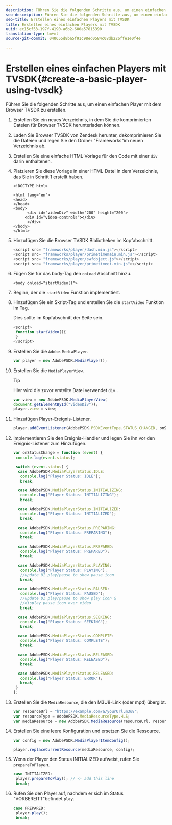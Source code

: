 ```yaml
---
description: Führen Sie die folgenden Schritte aus, um einen einfachen Player mit dem Browser TVSDK zu erstellen.
seo-description: Führen Sie die folgenden Schritte aus, um einen einfachen Player mit dem Browser TVSDK zu erstellen.
seo-title: Erstellen eines einfachen Players mit TVSDK
title: Erstellen eines einfachen Players mit TVSDK
uuid: ec15cf53-197f-4190-a6b2-600a57815390
translation-type: tm+mt
source-git-commit: 040655d8ba5f91c98ed0584c08db226ffe1e0f4e

---
```



# Erstellen eines einfachen Players mit TVSDK{#create-a-basic-player-using-tvsdk}

Führen Sie die folgenden Schritte aus, um einen einfachen Player mit dem Browser TVSDK zu erstellen.

1. Erstellen Sie ein neues Verzeichnis, in dem Sie die komprimierten Dateien für Browser TVSDK herunterladen können.
1. Laden Sie Browser TVSDK von Zendesk herunter, dekomprimieren Sie die Dateien und legen Sie den Ordner &quot;Frameworks&quot;im neuen Verzeichnis ab.
1. Erstellen Sie eine einfache HTML-Vorlage für den Code mit einer `div` darin enthaltenen.
1. Platzieren Sie diese Vorlage in einer HTML-Datei in dem Verzeichnis, das Sie in Schritt 1 erstellt haben.

   ```
   <!DOCTYPE html> 
   
   <html lang="en"> 
   <head> 
   </head> 
   <body> 
         <div id="videoDiv" width="200" height="200"> 
        <div id="video-controls"></div> 
         </div> 
   </body> 
   </html>
   ```

1. Hinzufügen Sie die Browser TVSDK Bibliotheken im Kopfabschnitt.

   ```js
   <script src= "frameworks/player/dash.min.js"></script> 
   <script src= "frameworks/player/primetimemain.min.js"></script> 
   <script src= "frameworks/player/swfobject.js"></script> 
   <script src= "frameworks/player/primetimeei.min.js"></script>
   ```

1. Fügen Sie für das body-Tag den `onLoad` Abschnitt hinzu.

   ```
   <body onload="startVideo()">
   ```

1. Beginn, der die `startVideo` Funktion implementiert.
1. Hinzufügen Sie ein Skript-Tag und erstellen Sie die `startVideo` Funktion im Tag.

   Dies sollte im Kopfabschnitt der Seite sein.

   ```js
   <script> 
    function startVideo(){ 
    } 
   </script>
   ```

1. Erstellen Sie die `Adobe.MediaPlayer`.

   ```js
   var player = new AdobePSDK.MediaPlayer();
   ```

1. Erstellen Sie die `MediaPlayerView`.

   >[!TIP]
   >
   >Hier wird die zuvor erstellte Datei verwendet `div` .

   ```js
   var view = new AdobePSDK.MediaPlayerView( 
   document.getElementById("videoDiv")); 
   player.view = view;
   ```

1. Hinzufügen Player-Ereignis-Listener.

   ```js
   player.addEventListener(AdobePSDK.PSDKEventType.STATUS_CHANGED, onStatusChange);
   ```

1. Implementieren Sie den Ereignis-Handler und legen Sie ihn vor den Ereignis-Listener zum Hinzufügen.

   ```js
   var onStatusChange = function (event) { 
    console.log(event.status); 
   
    switch (event.status) { 
     case AdobePSDK.MediaPlayerStatus.IDLE: 
      console.log("Player Status: IDLE"); 
      break; 
   
     case AdobePSDK.MediaPlayerStatus.INITIALIZING: 
      console.log("Player Status: INITIALIZING"); 
      break; 
   
     case AdobePSDK.MediaPlayerStatus.INITIALIZED: 
      console.log("Player Status: INITIALIZED"); 
      break; 
   
     case AdobePSDK.MediaPlayerStatus.PREPARING: 
      console.log("Player Status: PREPARING"); 
      break; 
   
     case AdobePSDK.MediaPlayerStatus.PREPARED: 
      console.log("Player Status: PREPARED"); 
      break; 
   
     case AdobePSDK.MediaPlayerStatus.PLAYING: 
      console.log("Player Status: PLAYING"); 
      //update UI play/pause to show pause icon 
      break; 
   
     case AdobePSDK.MediaPlayerStatus.PAUSED: 
      console.log("Player Status: PAUSED"); 
      //update UI play/pause to show play icon & 
      //display pause icon over video 
      break; 
   
     case AdobePSDK.MediaPlayerStatus.SEEKING: 
      console.log("Player Status: SEEKING"); 
      break; 
   
     case AdobePSDK.MediaPlayerStatus.COMPLETE: 
      console.log("Player Status: COMPLETE"); 
      break; 
   
     case AdobePSDK.MediaPlayerStatus.RELEASED: 
      console.log("Player Status: RELEASED"); 
      break; 
   
     case AdobePSDK.MediaPlayerStatus.RELEASED: 
      console.log("Player Status: ERROR"); 
      break; 
    } 
   }; 
   ```

1. Erstellen Sie die `MediaResource`, die den M3U8-Link (oder mpd) übergibt.

   ```js
   var resourceUrl = "https://example.com/a/yourUrl.m3u8"; 
   var resourceType = AdobePSDK.MediaResourceType.HLS; 
   var mediaResource = new AdobePSDK.MediaResource(resourceUrl, resourceType, null, false);
   ```

1. Erstellen Sie eine leere Konfiguration und ersetzen Sie die Ressource.

   ```js
   var config = new AdobePSDK.MediaPlayerItemConfig(); 
   
   player.replaceCurrentResource(mediaResource, config);
   ```

1. Wenn der Player den Status INITIALIZED aufweist, rufen Sie `prepareToPlay`an.

   ```js
   case INITIALIZED: 
    player.prepareToPlay(); // <- add this line 
    break;
   ```

1. Rufen Sie den Player auf, nachdem er sich im Status &quot;VORBEREITT&quot;befindet `play`.

   ```js
   case PREPARED: 
    player.play(); 
    break;
   ```

